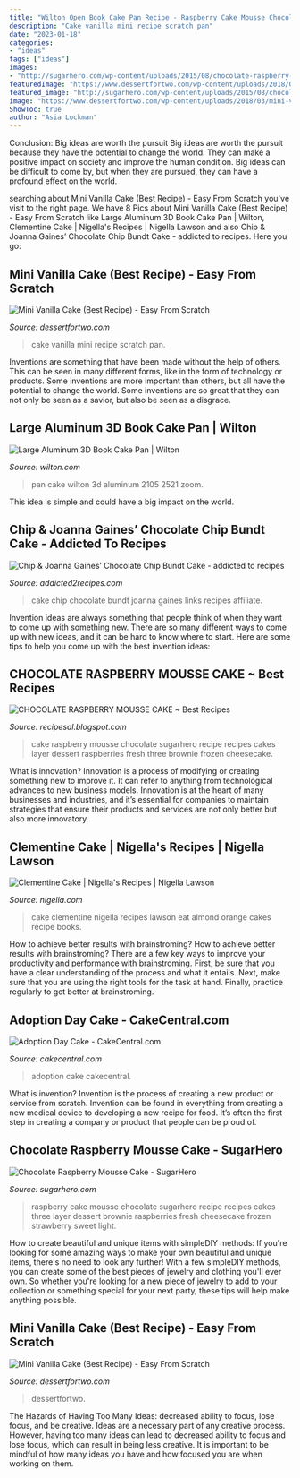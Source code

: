 ```yaml
---
title: "Wilton Open Book Cake Pan Recipe - Raspberry Cake Mousse Chocolate Sugarhero Recipe Recipes Cakes Three Layer Dessert Brownie Raspberries Fresh Cheesecake Frozen Strawberry Sweet Light"
description: "Cake vanilla mini recipe scratch pan"
date: "2023-01-18"
categories:
- "ideas"
tags: ["ideas"]
images:
- "http://sugarhero.com/wp-content/uploads/2015/08/chocolate-raspberry-mousse-cake-6.jpg"
featuredImage: "https://www.dessertfortwo.com/wp-content/uploads/2018/03/mini-vanilla-cake-2-600x900.jpg"
featured_image: "http://sugarhero.com/wp-content/uploads/2015/08/chocolate-raspberry-mousse-cake-6.jpg"
image: "https://www.dessertfortwo.com/wp-content/uploads/2018/03/mini-vanilla-cake-2.jpg"
ShowToc: true
author: "Asia Lockman"
---
```



Conclusion: Big ideas are worth the pursuit
Big ideas are worth the pursuit because they have the potential to change the world. They can make a positive impact on society and improve the human condition. Big ideas can be difficult to come by, but when they are pursued, they can have a profound effect on the world.

	

		
searching about Mini Vanilla Cake (Best Recipe) - Easy From Scratch you've visit to the right page. We have 8 Pics about Mini Vanilla Cake (Best Recipe) - Easy From Scratch like Large Aluminum 3D Book Cake Pan | Wilton, Clementine Cake | Nigella&#039;s Recipes | Nigella Lawson and also Chip &amp; Joanna Gaines’ Chocolate Chip Bundt Cake - addicted to recipes. Here you go:
		
    
## Mini Vanilla Cake (Best Recipe) - Easy From Scratch

<img loading=lazy src="https://www.dessertfortwo.com/wp-content/uploads/2018/03/mini-vanilla-cake-2.jpg" onerror="this.onerror=null;this.src='https://tse1.mm.bing.net/th?id=OIP.pqZI1jGq1M3sTjgoi10AQwHaLH&amp;pid=15.1';" alt="Mini Vanilla Cake (Best Recipe) - Easy From Scratch">

_Source: dessertfortwo.com_

>cake vanilla mini recipe scratch pan. 

	

Inventions are something that have been made without the help of others. This can be seen in many different forms, like in the form of technology or products. Some inventions are more important than others, but all have the potential to change the world. Some inventions are so great that they can not only be seen as a savior, but also be seen as a disgrace.

    
## Large Aluminum 3D Book Cake Pan | Wilton

<img loading=lazy src="https://www.wilton.com/dw/image/v2/AAWA_PRD/on/demandware.static/-/Sites-wilton-product-master/default/dwda7e26c8/images/product/2105-2521/2105-2521-Wilton-Large-Aluminum-3D-Book-Cake-Pan-L2.jpg?sw=1440&amp;sh=750&amp;sm=fit" onerror="this.onerror=null;this.src='https://tse4.mm.bing.net/th?id=OIP.J1OUfgTgmAmo9Rd8l4faXQHaHa&amp;pid=15.1';" alt="Large Aluminum 3D Book Cake Pan | Wilton">

_Source: wilton.com_

>pan cake wilton 3d aluminum 2105 2521 zoom. 

	

This idea is simple and could have a big impact on the world.

    
## Chip &amp; Joanna Gaines’ Chocolate Chip Bundt Cake - Addicted To Recipes

<img loading=lazy src="http://addicted2recipes.com/wp-content/uploads/2017/04/Chocolate-Chip-Bundt-Cake-2-683x1024.jpg" onerror="this.onerror=null;this.src='https://tse1.mm.bing.net/th?id=OIP.gS0hiUPKfGKEMCY_YqurpgHaLG&amp;pid=15.1';" alt="Chip &amp; Joanna Gaines’ Chocolate Chip Bundt Cake - addicted to recipes">

_Source: addicted2recipes.com_

>cake chip chocolate bundt joanna gaines links recipes affiliate. 

	

Invention ideas are always something that people think of when they want to come up with something new. There are so many different ways to come up with new ideas, and it can be hard to know where to start. Here are some tips to help you come up with the best invention ideas:

    
## CHOCOLATE RASPBERRY MOUSSE CAKE ~ Best Recipes

<img loading=lazy src="https://lh3.googleusercontent.com/proxy/02wtVjPp8FscDmnCTJdazdhNKa8uIS-b6arWn5BY5D38VEfIAgJ6TREPh47h_JBIUDvUK53Wx2wzVzx5d53AMWsuWy0d0ynevpnb0qLz3dUYUjnqSaIsUhwfk9M1of3f1JdulRDDNcwp=s0-d" onerror="this.onerror=null;this.src='https://tse1.mm.bing.net/th?id=OIP.KWfv_xksmQzeEQZTrSP9FQHaE7&amp;pid=15.1';" alt="CHOCOLATE RASPBERRY MOUSSE CAKE ~ Best Recipes">

_Source: recipesal.blogspot.com_

>cake raspberry mousse chocolate sugarhero recipe recipes cakes layer dessert raspberries fresh three brownie frozen cheesecake. 

	

What is innovation?
Innovation is a process of modifying or creating something new to improve it. It can refer to anything from technological advances to new business models. Innovation is at the heart of many businesses and industries, and it’s essential for companies to maintain strategies that ensure their products and services are not only better but also more innovatory.

    
## Clementine Cake | Nigella&#039;s Recipes | Nigella Lawson

<img loading=lazy src="https://www.nigella.com/assets/uploads/recipes/public-thumbnail/clementine-cake-561b8210476f7.jpg" onerror="this.onerror=null;this.src='https://tse3.mm.bing.net/th?id=OIP.Q29pUL2tiOXA2txrnEe-ggHaJk&amp;pid=15.1';" alt="Clementine Cake | Nigella&#039;s Recipes | Nigella Lawson">

_Source: nigella.com_

>cake clementine nigella recipes lawson eat almond orange cakes recipe books. 

	

How to achieve better results with brainstroming?
How to achieve better results with brainstroming? There are a few key ways to improve your productivity and performance with brainstroming. First, be sure that you have a clear understanding of the process and what it entails. Next, make sure that you are using the right tools for the task at hand. Finally, practice regularly to get better at brainstroming.

    
## Adoption Day Cake - CakeCentral.com

<img loading=lazy src="https://cdn001.cakecentral.com/gallery/2015/03/900_765275jfj4_adoption-day-cake.jpg" onerror="this.onerror=null;this.src='https://tse1.mm.bing.net/th?id=OIP.T4q_VeyWdiMk48efmQ0GXAHaE8&amp;pid=15.1';" alt="Adoption Day Cake - CakeCentral.com">

_Source: cakecentral.com_

>adoption cake cakecentral. 

	

What is invention?
Invention is the process of creating a new product or service from scratch. Invention can be found in everything from creating a new medical device to developing a new recipe for food. It’s often the first step in creating a company or product that people can be proud of.

    
## Chocolate Raspberry Mousse Cake - SugarHero

<img loading=lazy src="http://sugarhero.com/wp-content/uploads/2015/08/chocolate-raspberry-mousse-cake-6.jpg" onerror="this.onerror=null;this.src='https://tse4.mm.bing.net/th?id=OIP.j23URlCOD8PO98-XJGfaAAHaE7&amp;pid=15.1';" alt="Chocolate Raspberry Mousse Cake - SugarHero">

_Source: sugarhero.com_

>raspberry cake mousse chocolate sugarhero recipe recipes cakes three layer dessert brownie raspberries fresh cheesecake frozen strawberry sweet light. 

	

How to create beautiful and unique items with simpleDIY methods:
If you're looking for some amazing ways to make your own beautiful and unique items, there's no need to look any further! With a few simpleDIY methods, you can create some of the best pieces of jewelry and clothing you'll ever own. So whether you're looking for a new piece of jewelry to add to your collection or something special for your next party, these tips will help make anything possible.

    
## Mini Vanilla Cake (Best Recipe) - Easy From Scratch

<img loading=lazy src="https://www.dessertfortwo.com/wp-content/uploads/2018/03/mini-vanilla-cake-2-600x900.jpg" onerror="this.onerror=null;this.src='https://tse4.mm.bing.net/th?id=OIP.-UO89mwfXKqnMQly3iQkvgHaLH&amp;pid=15.1';" alt="Mini Vanilla Cake (Best Recipe) - Easy From Scratch">

_Source: dessertfortwo.com_

>dessertfortwo. 

	

The Hazards of Having Too Many Ideas: decreased ability to focus, lose focus, and be creative.
Ideas are a necessary part of any creative process. However, having too many ideas can lead to decreased ability to focus and lose focus, which can result in being less creative. It is important to be mindful of how many ideas you have and how focused you are when working on them.

